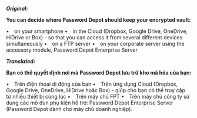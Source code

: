 ***Original:***

<b>You can decide where Password Depot should keep your encrypted vault: </b>

&#8226;&#8195;on your smartphone
&#8226;&#8195;in the Cloud (Dropbox, Google Drive, OneDrive, HiDrive or Box) - so that you can access it from several different devices simultaneously
&#8226;&#8195;on a FTP server
&#8226;&#8195;on your corporate server using the accessory module, Password Depot Enterprise Server

***Translated:***

<b>Bạn có thể quyết định nơi mà Password Depot lưu trữ kho mã hóa của bạn: </b>

&#8226;&#8195;Trên điện thoại di động của bạn
&#8226;&#8195;Trên ứng dụng Cloud (Dropbox, Google Drive, OneDrive, HiDrive hoặc Box) - giúp cho bạn có thể truy cập từ nhiều thiết bị cùng lúc
&#8226;&#8195;Trên máy chủ FPT
&#8226;&#8195;Trên máy chủ công ty sử dụng các mô đun phụ kiện hỗ trợ: Password Depot Enterprise Server (Password Depot dành cho máy chủ doanh nghiệp).
